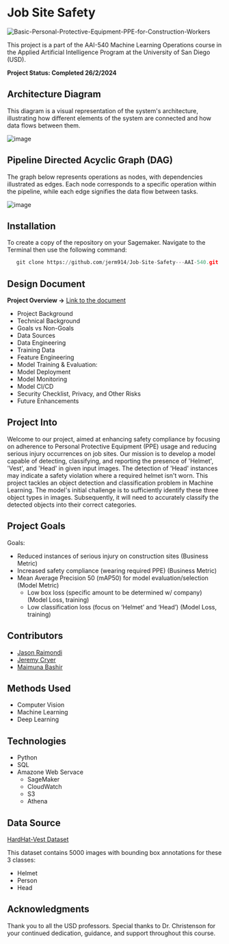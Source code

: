 # Job Site Safety

![Basic-Personal-Protective-Equipment-PPE-for-Construction-Workers](https://github.com/jerm914/Job-Site-Safety---AAI-540/assets/68162866/905d93c6-2a94-4f8b-a663-32f912a5e517)

This project is a part of the AAI-540 Machine Learning Operations course in the Applied Artificial Intelligence Program at the University of San Diego (USD).

**Project Status: Completed 26/2/2024**

## Architecture Diagram
This diagram is a visual representation of the system's architecture, illustrating how different elements of the system are connected and how data flows between them.

![image](https://github.com/jerm914/Job-Site-Safety---AAI-540/assets/68162866/05513901-ca83-416c-a212-855e2564e9e7)

## Pipeline Directed Acyclic Graph (DAG)
The graph below represents operations as nodes, with dependencies illustrated as edges. Each node corresponds to a specific operation within the pipeline, while each edge signifies the data flow between tasks.

![image](https://github.com/jerm914/Job-Site-Safety---AAI-540/assets/68162866/4cb0156c-9e8b-40d1-9c2f-225993094898)

## Installation
To create a copy of the repository on your Sagemaker. Navigate to the Terminal then use the following command:
```python
   git clone https://github.com/jerm914/Job-Site-Safety---AAI-540.git
```

## Design Document
  **Project Overview ->** [Link to the document](https://docs.google.com/document/d/1obVlE8EgxbMFm6EnmXJaMwGWfN_TBcZQ/edit)
  - Project Background
  - Technical Background
  - Goals vs Non-Goals
  - Data Sources
  - Data Engineering
  - Training Data
  - Feature Engineering
  - Model Training & Evaluation:
  - Model Deployment
  - Model Monitoring
  - Model CI/CD
  - Security Checklist, Privacy, and Other Risks
  - Future Enhancements

## Project Into
Welcome to our project, aimed at enhancing safety compliance by focusing on adherence to Personal Protective Equipment (PPE) usage and reducing serious injury occurrences on job sites. Our mission is to develop a model capable of detecting, classifying, and reporting the presence of 'Helmet', 'Vest', and 'Head' in given input images. The detection of 'Head' instances may indicate a safety violation where a required helmet isn't worn. This project tackles an object detection and classification problem in Machine Learning. The model's initial challenge is to sufficiently identify these three object types in images. Subsequently, it will need to accurately classify the detected objects into their correct categories.

## Project Goals
Goals:
- Reduced instances of serious injury on construction sites (Business Metric)
- Increased safety compliance (wearing required PPE) (Business Metric)
- Mean Average Precision 50 (mAP50) for model evaluation/selection (Model Metric)
  * Low box loss (specific amount to be determined w/ company) (Model Loss, training)
  * Low classification loss (focus on ‘Helmet’ and ‘Head’) (Model Loss, training)

## Contributors
- [Jason Raimondi](https://github.com/jeraimondi)
- [Jeremy Cryer](https://github.com/jerm914)
- [Maimuna Bashir](https://github.com/maymoonah-bash)

## Methods Used
- Computer Vision
- Machine Learning
- Deep Learning

## Technologies
- Python
- SQL
- Amazone Web Servace
    * SageMaker
    * CloudWatch
    * S3
    * Athena


## Data Source 
[HardHat-Vest Dataset](https://www.kaggle.com/datasets/muhammetzahitaydn/hardhat-vest-dataset-v3/data)

This dataset contains 5000 images with bounding box annotations for these 3 classes:
- Helmet
- Person
- Head

## Acknowledgments
Thank you to all the USD professors. Special thanks to Dr. Christenson for your continued dedication, guidance, and support throughout this course.





